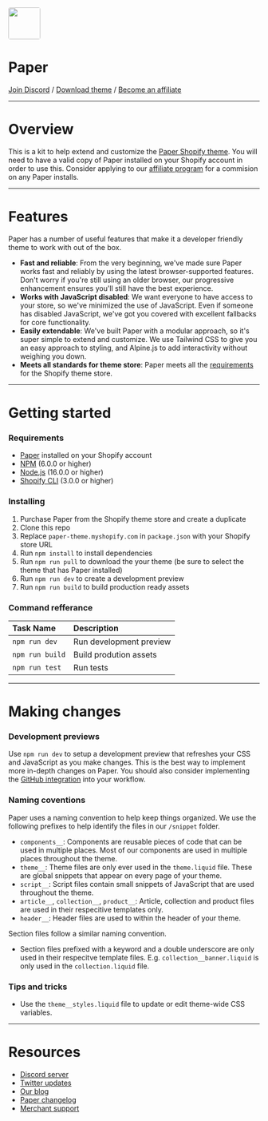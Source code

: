 <img src="https://user-images.githubusercontent.com/4685863/225655352-0d8b3cd2-4b27-4565-9f60-e240a1285349.jpg" width="64" style="border-radius:4px;">

# Paper

[Join Discord](https://discord.gg/4qdBFhmzCR) / [Download theme](https://themes.shopify.com/themes/paper/styles/poster) / [Become an affiliate](https://brickspacelab.notion.site/Paper-partner-program-4f3da78aff844b43badce89b570777a6)

---

# Overview

This is a kit to help extend and customize the [Paper Shopify theme](https://themes.shopify.com/themes/paper/styles/poster). You will need to have a valid copy of Paper installed on your Shopify account in order to use this. Consider applying to our [affiliate program](https://brickspacelab.notion.site/Paper-partner-program-4f3da78aff844b43badce89b570777a6) for a commision on any Paper installs.

---

# Features

Paper has a number of useful features that make it a developer friendly theme to work with out of the box.

- **Fast and reliable**: From the very beginning, we've made sure Paper works fast and reliably by using the latest browser-supported features. Don't worry if you're still using an older browser, our progressive enhancement ensures you'll still have the best experience.
- **Works with JavaScript disabled**: We want everyone to have access to your store, so we've minimized the use of JavaScript. Even if someone has disabled JavaScript, we've got you covered with excellent fallbacks for core functionality.
- **Easily extendable**: We've built Paper with a modular approach, so it's super simple to extend and customize. We use Tailwind CSS to give you an easy approach to styling, and Alpine.js to add interactivity without weighing you down.
- **Meets all standards for theme store**: Paper meets all the [requirements](https://shopify.dev/docs/themes/store/requirements) for the Shopify theme store.

---

# Getting started

### Requirements

- [Paper](https://themes.shopify.com/themes/paper/styles/poster) installed on your Shopify account
- [NPM](https://www.npmjs.com/package/npm) (6.0.0 or higher)
- [Node.js](https://nodejs.org/en/download/) (16.0.0 or higher)
- [Shopify CLI](https://shopify.dev/docs/themes/tools/cli/install) (3.0.0 or higher)

### Installing

1. Purchase Paper from the Shopify theme store and create a duplicate
2. Clone this repo
3. Replace `paper-theme.myshopify.com` in `package.json` with your Shopify store URL
4. Run `npm install` to install dependencies
5. Run `npm run pull` to download the your theme (be sure to select the theme that has Paper installed)
6. Run `npm run dev` to create a development preview
7. Run `npm run build` to build production ready assets

### Command refferance

| Task Name       | Description             |
| :-------------- | :---------------------- |
| `npm run dev`   | Run development preview |
| `npm run build` | Build prodution assets  |
| `npm run test`  | Run tests               |

---

# Making changes

### Development previews

Use `npm run dev` to setup a development preview that refreshes your CSS and JavaScript as you make changes. This is the best way to implement more in-depth changes on Paper. You should also consider implementing the [GitHub integration](https://shopify.dev/docs/themes/tools/github) into your workflow.

### Naming coventions

Paper uses a naming convention to help keep things organized. We use the following prefixes to help identify the files in our `/snippet` folder.

- `components__`: Components are reusable pieces of code that can be used in multiple places. Most of our components are used in multiple places throughout the theme.
- `theme__`: Theme files are only ever used in the `theme.liquid` file. These are global snippets that appear on every page of your theme.
- `script__`: Script files contain small snippets of JavaScript that are used throughout the theme.
- `article__`, `collection__`, `product__`: Article, collection and product files are used in their respecitive templates only.
- `header__`: Header files are used to within the header of your theme.

Section files follow a similar naming convention.

- Section files prefixed with a keyword and a double underscore are only used in their respecitve template files. E.g. `collection__banner.liquid` is only used in the `collection.liquid` file.

### Tips and tricks

- Use the `theme__styles.liquid` file to update or edit theme-wide CSS variables.

---

# Resources

- [Discord server](https://discord.gg/4qdBFhmzCR)
- [Twitter updates](https://twitter.com/brickspacelab)
- [Our blog](https://brickspacelab.com/blogs/news)
- [Paper changelog](https://brickspacelab.notion.site/Paper-changelog-cdfeea8101ae465f8880ac90ce22e951)
- [Merchant support](https://brickspacelab.notion.site/Paper-help-center-84ce6b9217574833a7d9b9f4053cb403)
